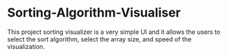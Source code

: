 # Sorting-Algorithm-Visualiser
This project sorting visualizer is a very simple UI and it allows the users to select the sort algorithm, select the array size, and speed of the visualization.
